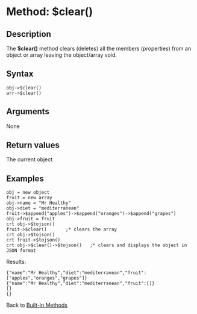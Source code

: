 # Method: $clear()

<PageHeader />

## Description

The **$clear()** method clears (deletes) all the members (properties) from an object or array leaving the object/array void.

## Syntax

```
obj->$clear()
arr->$clear()
```

## Arguments

None

## Return values

The current object

## Examples

```
obj = new object
fruit = new array
obj->name = "Mr Healthy"
obj->diet = "mediterranean"
fruit->$append("apples")->$append("oranges")->$append("grapes")
obj->fruit = fruit
crt obj->$tojson()
fruit->$clear()       ;* clears the array
crt obj->$tojson()
crt fruit->$tojson()
crt obj->$clear()->$tojson()   ;* clears and displays the object in JSON format
```

Results:

```
{"name":"Mr Healthy","diet":"mediterranean","fruit":["apples","oranges","grapes"]}
{"name":"Mr Healthy","diet":"mediterranean","fruit":[]}
[]
{}
```

Back to [Built-in Methods](./../dynamic-objects-built-in-methods/README.md)  
  
<PageFooter />
